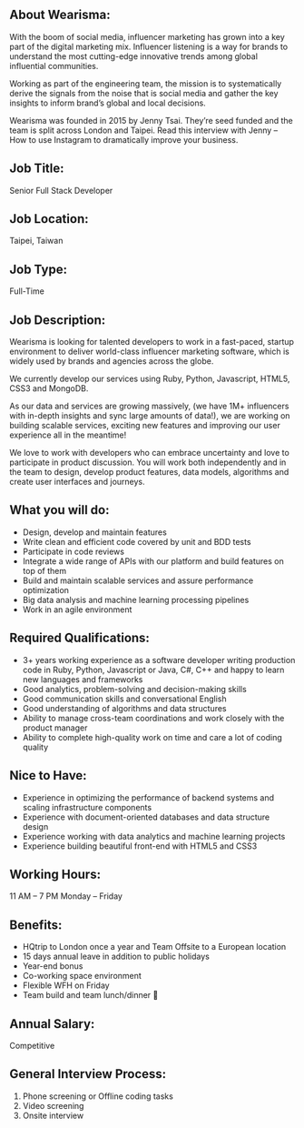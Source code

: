 
## About Wearisma:

With the boom of social media, influencer marketing has grown into a key part of the digital marketing mix. Influencer listening is a way for brands to understand the most cutting-edge innovative trends among global influential communities.

Working as part of the engineering team, the mission is to systematically derive the signals from the noise that is social media and gather the key insights to inform brand’s global and local decisions.

Wearisma was founded in 2015 by Jenny Tsai. They’re seed funded and the team is split across London and Taipei. Read this interview with Jenny – How to use Instagram to dramatically improve your business.

## Job Title: 
Senior Full Stack Developer

## Job Location: 
Taipei, Taiwan

## Job Type: 
Full-Time

## Job Description: 

Wearisma is looking for talented developers to work in a fast-paced, startup environment to deliver world-class influencer marketing software, which is widely used by brands and agencies across the globe.

We currently develop our services using Ruby, Python, Javascript, HTML5, CSS3 and MongoDB. 

As our data and services are growing massively, (we have 1M+ influencers with in-depth insights and sync large amounts of data!), we are working on building scalable services, exciting new features and improving our user experience all in the meantime!

We love to work with developers who can embrace uncertainty and love to participate in product discussion. You will work both independently and in the team to design, develop product features, data models, algorithms and create user interfaces and journeys.

## What you will do:

- Design, develop and maintain features
- Write clean and efficient code covered by unit and BDD tests
- Participate in code reviews
- Integrate a wide range of APIs with our platform and build features on top of them
- Build and maintain scalable services and assure performance optimization
- Big data analysis and machine learning processing pipelines
- Work in an agile environment

## Required Qualifications:

- 3+ years working experience as a software developer writing production code in Ruby, Python, Javascript or Java, C#, C++ and happy to learn new languages and frameworks
- Good analytics, problem-solving and decision-making skills
- Good communication skills and conversational English
- Good understanding of algorithms and data structures
- Ability to manage cross-team coordinations and work closely with the product manager
- Ability to complete high-quality work on time and care a lot of coding quality

## Nice to Have:

- Experience in optimizing the performance of backend systems and scaling infrastructure components
- Experience with document-oriented databases and data structure design 
- Experience working with data analytics and machine learning projects
- Experience building beautiful front-end with HTML5 and CSS3


## Working Hours: 

11 AM – 7 PM Monday – Friday

## Benefits:

- HQtrip to London once a year and Team Offsite to a European location 
- 15 days annual leave in addition to public holidays
- Year-end bonus
- Co-working space environment
- Flexible WFH on Friday
- Team build and team lunch/dinner 🙂

## Annual Salary: 
Competitive

## General Interview Process:
1. Phone screening or Offline coding tasks
2. Video screening
3. Onsite interview
